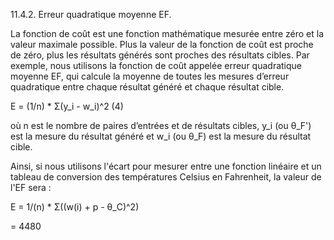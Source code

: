 11.4.2. Erreur quadratique moyenne EF. 

La fonction de coût est une fonction mathématique mesurée entre zéro et la valeur maximale possible. Plus la valeur de la fonction de coût est proche de zéro, plus les résultats générés sont proches des résultats cibles. Par exemple, nous utilisons la fonction de coût appelée erreur quadratique moyenne EF, qui calcule la moyenne de toutes les mesures d’erreur quadratique entre chaque résultat généré et chaque résultat cible.

E = (1/n) * Σ(y_i - w_i)^2   (4)

où n est le nombre de paires d’entrées et de résultats cibles, y_i (ou θ_F') est la mesure du résultat généré et w_i (ou θ_F) est la mesure du résultat cible.

Ainsi, si nous utilisons l'écart pour mesurer entre une fonction linéaire et un tableau de conversion des températures Celsius en Fahrenheit, la valeur de l'EF sera :

E = 1/(n) * Σ((w(i) + p - θ_C)^2) 

= 4480

